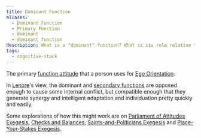 ```yaml
---
title: Dominant Function
aliases:
  - Dominant Function
  - Primary Function
  - dominant
  - dominant function
description: What is a "dominant" function? What is its role relative to other functions?
tags:
  - cognitive-stack
---
```


The primary [function attitude](/wiki/fundamentals/function-attitude) that a person uses for [Ego Orientation](/wiki/ego-orientation).

In [Lenore](/wiki/people-and-systems/lenore-thomson)'s view, the dominant and [secondary functions](/wiki/function-attitude/cognitive-stack/secondary-function) are opposed enough to cause some internal conflict, but compatible enough that they generate synergy and intelligent adaptation and individuation pretty quickly and easily.

Some explorations of how this might work are on [Parliament of Attitudes Exegesis](/wiki/exegeses/parliament-of-attitudes), [Checks and Balances](/wiki/checks-and-balances), [Saints-and-Politicians Exegesis](/wiki/exegeses/introversion-extraversion/saints-and-politicians-exegesis) and [Place-Your-Stakes Exegesis](/wiki/exegeses/introversion-extraversion/place-your-stakes-exegesis).
